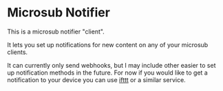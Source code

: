 # Microsub Notifier

This is a microsub notifier "client".

It lets you set up notifications for new content on any of your microsub clients.

It can currently only send webhooks, but I may include other easier to set up notification methods in the future.
For now if you would like to get a notification to your device you can use [ifttt](https://ifttt.com) or a similar service.

